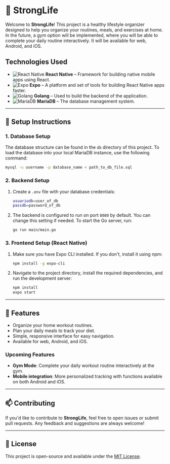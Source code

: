 
# 💪 StrongLife

Welcome to **StrongLife**! This project is a healthy lifestyle organizer designed to help you organize your routines, meals, and exercises at home. In the future, a gym option will be implemented, where you will be able to complete your daily routine interactively. It will be available for web, Android, and iOS.

## Technologies Used

- ![React Native](https://img.shields.io/badge/React%20Native-20232A?style=for-the-badge&logo=react&logoColor=61DAFB) **React Native** – Framework for building native mobile apps using React.
- ![Expo](https://img.shields.io/badge/Expo-1C1E24?style=for-the-badge&logo=expo&logoColor=white) **Expo** – A platform and set of tools for building React Native apps faster.
- ![Golang](https://img.shields.io/badge/Go-00ADD8?style=for-the-badge&logo=go&logoColor=white) **Golang** – Used to build the backend of the application.
- ![MariaDB](https://img.shields.io/badge/MariaDB-003545?style=for-the-badge&logo=mariadb&logoColor=white) **MariaDB** – The database management system.

---

## 🚀 Setup Instructions

### 1. **Database Setup**

The database structure can be found in the `db` directory of this project. To load the database into your local MariaDB instance, use the following command:

```bash
mysql -u username -p database_name < path_to_db_file.sql
```

### 2. **Backend Setup**

1. Create a `.env` file with your database credentials:

    ```bash
    usuariodb=user_of_db
    passdb=password_of_db
    ```

2. The backend is configured to run on port `8080` by default. You can change this setting if needed. To start the Go server, run:

    ```bash
    go run main/main.go
    ```

### 3. **Frontend Setup (React Native)**

1. Make sure you have Expo CLI installed. If you don't, install it using npm:

    ```bash
    npm install -g expo-cli
    ```

2. Navigate to the project directory, install the required dependencies, and run the development server:

    ```bash
    npm install
    expo start
    ```

---

## 🌟 Features

- Organize your home workout routines.
- Plan your daily meals to track your diet.
- Simple, responsive interface for easy navigation.
- Available for web, Android, and iOS.

### Upcoming Features

- **Gym Mode**: Complete your daily workout routine interactively at the gym.
- **Mobile integration**: More personalized tracking with functions available on both Android and iOS.

---

## 📫 Contributing

If you'd like to contribute to **StrongLife**, feel free to open issues or submit pull requests. Any feedback and suggestions are always welcome!

---

## 📄 License

This project is open-source and available under the [MIT License](LICENSE).
